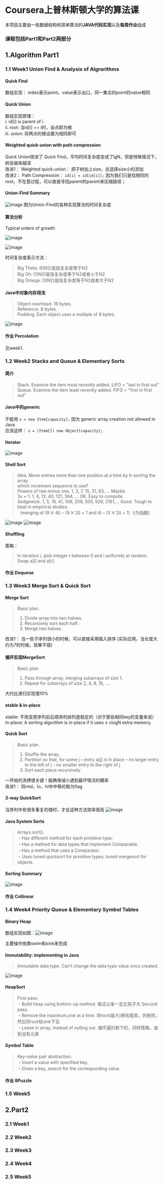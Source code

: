# Coursera上普林斯顿大学的算法课

本项目主要由一些数据结构和简单算法的**JAVA代码实现**以及**每周作业**组成

### 课程包括Part1和Part2两部分


## 1.Algorithm Part1

### 1.1 Week1 Union Find & Analysis of Algrorithms

#### Quick Find 
数组实现： index表示point，value表示出口，同一集合的point的value相同

#### Quick Union
数组实现原理：  
i.  id\[i] is parent of i.   
ii.  root: 当id\[i] == i时，该点即为根  
iii. union: 将两点的根设置为相同即可

#### Weighted quick-union with path compression
Quick Union改进了 Quick Find，平均时间复杂度变成了lgN，但是特殊情况下，树会越来越深  
改进1：  Weighted quick-union： 把子树加上size，总选择size小的添加  
改进2：  Path Compression： `id[i] = id[id[i]];` 因为我们只是找相同的root，不在意过程，可以直接寻找parent的parent来压缩路径；  

#### Union-Find Summary
![image](https://github.com/CoderOrigin/Algorithm-Keep-Learning/blob/master/CourseraPricetonAlgorithm/Images/unionFind.png)
图为Union-Find的各种实现算法的时间复杂度

#### 算法分析
Typical orders of growth  

![image](https://github.com/CoderOrigin/Algorithm-Keep-Learning/blob/master/CourseraPricetonAlgorithm/Images/typicalOrdersOfGrowth.png)

![image](https://github.com/CoderOrigin/Algorithm-Keep-Learning/blob/master/CourseraPricetonAlgorithm/Images/typicalOrdersOfGrowth2.png)

时间复杂度表示方法：
> Big Theta: Θ(N2)是指复杂度等于N2  
Big Oh: O(N2)是指复杂度等于N2或者小于N2  
Big Omega: Ω(N2)是指复杂度等于N2或者大于N2 

#### Java中对象内存用法

>Object overhead. 16 bytes.  
Reference. 8 bytes.  
Padding. Each object uses a multiple of 8 bytes.  

![image](https://github.com/CoderOrigin/Algorithm-Keep-Learning/blob/master/CourseraPricetonAlgorithm/Images/JavaMemory.png)

#### 作业 Percolation
见week1.

### 1.2 Week2 Stacks and Queue & Elementary Sorts

#### 简介
>Stack. Examine the item most recently added.  LIFO = "last in first out"  
 Queue. Examine the item least recently added.  FIFO = "first in first out"  

#### Java中的generic
不能用 `s = new Item[capacity];` 因为 generic array creation not allowed in Java  
应该这样： `s = (Item[]) new Object[capacity];`

#### Iterator
![image](https://github.com/CoderOrigin/Algorithm-Keep-Learning/blob/master/CourseraPricetonAlgorithm/Images/Iterator.png)

#### Shell Sort
>Idea. Move entries more than one position at a time by h-sorting the array.  
which increment sequence to use?  
Powers of two minus one. 1, 3, 7, 15, 31, 63, ... Maybe.  
3x + 1. 1, 4, 13, 40, 121, 364, ... OK. Easy to compute.  
Sedgewick. 1, 5, 19, 41, 109, 209, 505, 929, 2161,... Good. Tough to beat in empirical studies.  
（merging of (9 ⨉ 4i) – (9 ⨉ 2i) + 1 and 4i – (3 ⨉ 2i) + 1）(i为指数)

![image](https://github.com/CoderOrigin/Algorithm-Keep-Learning/blob/master/CourseraPricetonAlgorithm/Images/Shellsort1.png)
![image](https://github.com/CoderOrigin/Algorithm-Keep-Learning/blob/master/CourseraPricetonAlgorithm/Images/Shellsort2.png)

#### Shuffling
策略：  
>In iteration i, pick integer r between 0 and i uniformly at random.  
Swap a\[i] and a\[r].

#### 作业 Dequeue

### 1.3 Week3 Merge Sort & Quick Sort

#### Merge Sort
>Basic plan.  
>1. Divide array into two halves.  
>2. Recursively sort each half.  
>3. Merge two halves.

改进1： 当一些子序列很小的时候，可以直接采用插入排序 (实际应用，当长度大约为7的时候，效果不错)

#### 循环实现MergeSort

>Basic plan.
>1. Pass through array, merging subarrays of size 1.  
>2. Repeat for subarrays of size 2, 4, 8, 16, ....

大约比递归实现慢10%

#### stable & in-place
stable: 不改变原序列前后顺序的排列是稳定的（对于那些相同key的变量来说）  
in-place: A sorting algorithm is in-place if it uses ≤ clogN extra memory.

#### Quick Sort
>Basic plan.
>1. Shuffle the array.  
>2. Partition so that, for some j
>   – entry a\[j] is in place
>   – no larger entry to the left of j
>   – no smaller entry to the right of j
>3. Sort each piece recursively.

一开始的洗牌很关键！能确保减小遇到最坏情况的概率  
改进1： 将mid，lo，hi中中等的取为flag

#### 3-way QuickSort
当序列中有很多重复的值时，才会这种方法效率很高
![image](https://github.com/CoderOrigin/Algorithm-Keep-Learning/blob/master/CourseraPricetonAlgorithm/Images/3wayQuickSort.png)

#### Java System Sorts
>Arrays.sort().  
・Has different method for each primitive type.  
・Has a method for data types that implement Comparable.  
・Has a method that uses a Comparator.  
・Uses tuned quicksort for primitive types; tuned mergesort for objects.  

#### Sorting Summary
![image](https://github.com/CoderOrigin/Algorithm-Keep-Learning/blob/master/CourseraPricetonAlgorithm/Images/SortingSummary.png)

#### 作业 Collinear

### 1.4 Week4 Priority Queue & Elementary Symbol Tables

#### Binary Heap
数组实现如图：![image](https://github.com/CoderOrigin/Algorithm-Keep-Learning/blob/master/CourseraPricetonAlgorithm/Images/Heap.png)

主要操作依靠swim和sink来完成

#### Immutability: implementing in Java
>Immutable data type. Can't change the data type value once created.  

![image](https://github.com/CoderOrigin/Algorithm-Keep-Learning/blob/master/CourseraPricetonAlgorithm/Images/Immutability.png)

#### HeapSort
>First pass.  
>・Build heap using bottom-up method.  保证父亲一定比孩子大
>Second pass.   
>・Remove the maximum,one at a time.   将root(最大)移到尾部，并删除，然后将root给sink下去  
>・Leave in array, instead of nulling out.  循环遍历剩下的，同样策略，直到没有元素

#### Symbol Table
>Key-value pair abstraction.  
>・*Insert* a value with specified key.  
>・Given a key, *search* for the corresponding value.  

#### 作业 8Puzzle

### 1.5 Week5
## 2.Part2
### 2.1 Week1
### 2.2 Week2
### 2.3 Week3
### 2.4 Week4
### 2.5 Week5
